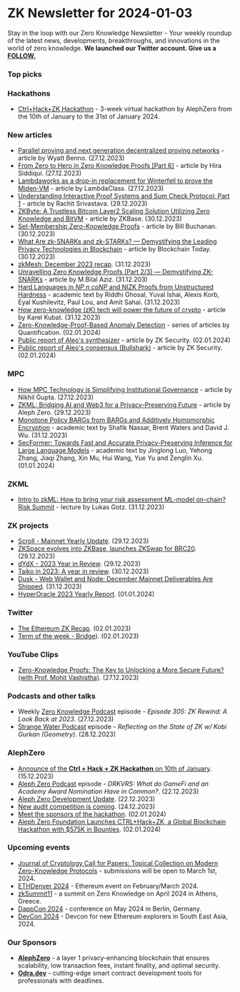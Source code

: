 # ZK Newsletter for 2024-01-03
Stay in the loop with our Zero Knowledge Newsletter - Your weekly roundup of the latest news, developments, breakthroughs, and innovations in the world of zero knowledge. **We launched our Twitter account. Give us a [FOLLOW.](https://twitter.com/ZKNewsletter)**

### Top picks

### Hackathons
* [Ctrl+Hack+ZK Hackathon](https://hack.alephzero.org/) - 3-week virtual hackathon by AlephZero from the 10th of January to the 31st of January 2024. 

### New articles
* [Parallel proving and next generation decentralized proving networks](https://blog.icme.io/parallel-proving-and-next-generation-decentralized-prover-marketplaces/) - article by Wyatt Benno. (27.12.2023)
* [From Zero to Hero in Zero Knowledge Proofs [Part 6]](https://medium.com/coinmonks/from-zero-to-hero-in-zero-knowledge-proofs-part-6-3bcef8dc6f88) - article by Hira Siddiqui. (27.12.2023)
* [Lambdaworks as a drop-in replacement for Winterfell to prove the Miden-VM](https://blog.lambdaclass.com/lambdaworks-as-a-drop-in-replacement-for-winterfell/) - article by LambdaClass. (27.12.2023)
* [Understanding Interactive Proof Systems and Sum Check Protocol: Part 1](https://medium.com/@rac-sri/understanding-interactive-proof-systems-and-sum-check-protocol-part-1-6afd9edc67ec) - article by Rachit Srivastava. (29.12.2023)
* [ZKByte: A Trustless Bitcoin Layer2 Scaling Solution Utilizing Zero Knowledge and BitVM](https://hackernoon.com/zkbyte-a-trustless-bitcoin-layer2-scaling-solution-utilizing-zero-knowledge-and-bitvm) - article by ZKBase. (30.12.2023)
* [Set-Membership Zero-Knowledge Proofs](https://medium.com/asecuritysite-when-bob-met-alice/set-membership-zero-knowledge-proofs-4101d37cdb3e) - article by Bill Buchanan. (30.12.2023)
* [What Are zk-SNARKs and zk-STARKs? — Demystifying the Leading Privacy Technologies in Blockchain](https://blockchain-today.medium.com/what-are-zk-snarks-and-zk-starks-demystifying-the-leading-privacy-technologies-in-blockchain-d9fc19947877) - article by Blockchain Today. (30.12.2023)
* [zkMesh: December 2023 recap](https://zkmesh.substack.com/p/zkmesh-dec-2023-recap). (31.12.2023)
* [Unravelling Zero Knowledge Proofs (Part 2/3) — Demystifying ZK-SNARKs](https://medium.com/@mbilalaziz.01/unravelling-zero-knowledge-proofs-part-2-3-demystifying-zk-snarks-39c8ac1331bc) - article by M Bilal Aziz. (31.12.203)
* [Hard Languages in *NP n coNP* and NIZK Proofs from Unstructured Hardness](https://eprint.iacr.org/2023/1972.pdf) - academic text by Riddhi Ghosal, Yuval Ishai, Alexis Korb, Eyal Kushilevitz, Paul Lou, and Amit Sahai. (31.12.2023)
* [How zero-knowledge (zK) tech will power the future of crypto](https://cryptoslate.com/how-zero-knowledge-zk-tech-will-power-the-future-of-crypto/) - article by Karel Kubat. (31.12.2023)
* [Zero-Knowledge-Proof-Based Anomaly Detection](https://hackernoon.com/u/quantification) - series of articles by Quantification. (02.01.2024)
* [Public report of Aleo's synthesizer](https://www.zksecurity.xyz/blog/posts/aleo-synthesizer/) - article by ZK Security. (02.01.2024)
* [Public report of Aleo's consensus (Bullshark)](https://www.zksecurity.xyz/blog/posts/aleo-consensus/) - article by ZK Security. (02.01.2024)

### MPC
* [How MPC Technology is Simplifying Institutional Governance](https://hackernoon.com/how-mpc-technology-is-simplifying-institutional-governance) - article by Nikhil Gupta. (27.12.2023)
* [ZKML: Bridging AI and Web3 for a Privacy-Preserving Future](https://medium.com/@VAI_LABS/zkml-bridging-ai-and-web3-for-a-privacy-preserving-future-75313f204731) - article by Aleph Zero. (29.12.2023)
* [Monotone Policy BARGs from BARGs and Additively Homomorphic Encryption](https://eprint.iacr.org/2023/1967.pdf) - academic text by Shafik Nassar, Brent Waters and David J. Wu. (31.12.2023)
* [SecFormer: Towards Fast and Accurate Privacy-Preserving Inference for Large Language Models](https://arxiv.org/pdf/2401.00793.pdf) - academic text by Jinglong Luo, Yehong Zhang, Jiaqi Zhang, Xin Mu, Hui Wang, Yue Yu and Zenglin Xu. (01.01.2024)

### ZKML
* [Intro to zkML: How to bring your risk assessment ML-model on-chain? Risk Summit](https://www.youtube.com/watch?v=_9NuVXPGOVE) - lecture by Lukas Gotz. (31.12.2023)
 
### ZK projects
* [Scroll - Mainnet Yearly Update](https://twitter.com/Scroll_ZKP/status/1740857096546242770). (29.12.2023)
* [ZKSpace evolves into ZKBase, launches ZKSwap for BRC20](https://twitter.com/ZKBaseOfficial/status/1740678651903971508). (29.12.2023)
* [dYdX - 2023 Year in Review](https://dydx.exchange/blog/year-in-review-2023). (29.12.2023)
* [Taiko in 2023: A year in review](https://taiko.mirror.xyz/MLEufO-izvwjK5gip7WCT1f4o9WOlwRYPMKV1DKbKYw). (30.12.2023)
* [Dusk - Web Wallet and Node: December Mainnet Deliverables Are Shipped](https://dusk.network/news/web-wallet-and-node-are-shipped). (31.12.2023)
* [HyperOracle 2023 Yearly Report](https://mirror.xyz/hyperoracleblog.eth/nH66TPe7lSfJnCTo5MmdeL7ptNE0zicfFrA2ZHVfJlM). (01.01.2024)

### Twitter
* [The Ethereum ZK Recap](https://twitter.com/ZKValidator/status/1742274968870601000). (02.01.2023)
* [Term of the week - Bridge](https://twitter.com/taikoxyz/status/1742317159647498453)). (02.01.2023)

### YouTube Clips
* [Zero-Knowledge Proofs: The Key to Unlocking a More Secure Future? (with Prof. Mohit Vashistha)](https://www.youtube.com/watch?v=pPhxChmkGGc). (27.12.2023)

### Podcasts and other talks
* Weekly [Zero Knowledge Podcast](https://zeroknowledge.fm/305-2/) episode - *Episode 305: ZK Rewind: A Look Back at 2023*. (27.12.2023) 
* [Strange Water Podcast](https://open.spotify.com/episode/7mMm5Efaz8dNSD1XgF1Loq?si=3b777e40a83b4639) episode - *Reflecting on the State of ZK w/ Kobi Gurkan (Geometry)*. (28.12.2023)

### AlephZero
* [Announce of the **Ctrl + Hack + ZK Hackathon** on 10th of January](https://twitter.com/Aleph__Zero/status/1735666127831695447). (15.12.2023)
* [Aleph Zero Podcast](https://www.youtube.com/watch?v=1_EQo-LoWng) episode - *DRKVRS: What do GameFi and an Academy Award Nomination Have in Common?*. (22.12.2023)
* [Aleph Zero Development Update](https://twitter.com/UladAleph/status/1738273850016829663). (22.12.2023)
* [New audit competition is coming](https://twitter.com/HatsFinance/status/1738953139850563599). (24.12.2023)
* [Meet the sponsors of the hackathon](https://twitter.com/Aleph__Zero/status/1742104338569343045). (02.01.2024)
* [Aleph Zero Foundation Launches CTRL+Hack+ZK, a Global Blockchain Hackathon with $575K in Bounties](https://zycrypto.com/aleph-zero-foundation-launches-ctrlhackzk-a-global-blockchain-hackathon-with-575k-in-bounties/). (02.01.2024)

### Upcoming events
* [Journal of Cryptology Call for Papers: Topical Collection on Modern Zero-Knowledge Protocols](https://iacr.org/jofc/TopicalCollection-mzkp.html) -  submissions will be open to March 1st, 2024. 
* [ETHDenver 2024](http://ethdenver.com/) - Ethereum event on February/March 2024.
* [zkSummit11](https://www.zksummit.com/) - a summit on Zero Knowledge on April 2024 in Athens, Greece. 
* [DappCon 2024](https://www.dappcon.io/) - conference on May 2024 in Berlin, Germany. 
* [DevCon 2024](https://devcon.org/) - Devcon for new Ethereum explorers in South East Asia, 2024.

### Our Sponsors
* **[AlephZero](https://alephzero.org/)** - a layer 1 privacy-enhancing blockchain that ensures scalability, low transaction fees, instant finality, and optimal security.
* **[Odra.dev](https://odra.dev)** - cutting-edge smart contract development tools for professionals with deadlines.
